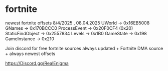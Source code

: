 # fortnite
newest fortnite offsets 8/4/2025 , 08.04.2025
UWorld           -> 0x16EB5008
GNames           -> 0x170BCCC0
ProcessEvent     -> 0x20F0CF4 (0x20)
StaticFindObject -> 0x2557834
Levels           -> 0x1B0
GameState        -> 0x198
GameInstance     -> 0x210



Join discord for free fortnite sources always updated + Fortnite DMA source + always newest offsets

https://Discord.gg/RealEnigma
